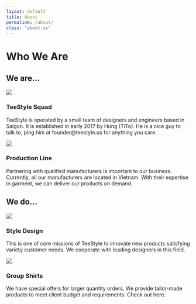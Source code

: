 ```yaml
---
layout: default
title: About
permalink: /about/
class: "about-us"
---
```


<div class="container-fluid banner about-banner">
	<div class="row">
		<div class="banner-content">
			<h1>Who We Are</h1>
		</div>
	</div>
</div>

<div class="pro-container">
	<div class="container-fluid pro-wrp">
		<div class="row">
			<div class="col-lg-8 col-lg-offset-2 col-xs-12">
				<h2>We are...</h2>
			</div>
			<div class="col-lg-4 col-lg-offset-2 col-md-6 col-sm-6 col-xs-12">
				<div class="border-box">
					<div class="border-box-image">
						<img src="{{ site.baseurl }}/images/products/material.jpg">
					</div>
					<div class="border-box-content">
						<h3 class="nd-color">TeeStyle Squad</h3>
						<p>
							TeeStyle is operated by a small team of designers and engineers based in Saigon. It is established in early 2017 by Hưng (TiTo). He is a nice guy to talk to, ping him at founder@teestyle.us for anything you care.
						</p>
					</div>
				</div>
			</div>
			<div class="col-lg-4 col-md-6 col-sm-6 col-xs-12">
				<div class="border-box">
					<div class="border-box-image">
						<img src="{{ site.baseurl }}/images/products/colors.jpg">
					</div>
					<div class="border-box-content">
						<h3 class="nd-color">Production Line</h3>
						<p>
							Partnering with qualified manufacturers is important to our business. Currently, all our manufacturers are located in Vietnam. With their expertise in garment, we can deliver our products on demand.
						</p>
					</div>
				</div>
			</div>
		</div>
	</div>
</div>

<div class="pro-container">
	<div class="container-fluid pro-wrp">
		<div class="row">
			<div class="col-lg-8 col-lg-offset-2 col-xs-12">
				<h2>We do...</h2>
			</div>
			<div class="col-lg-4 col-lg-offset-2 col-md-6 col-sm-6 col-xs-12">
				<div class="border-box">
					<div class="border-box-image">
						<img src="{{ site.baseurl }}/images/products/material.jpg">
					</div>
					<div class="border-box-content">
						<h3 class="nd-color">Style Design</h3>
						<p>
							This is one of core missions of TeeStyle to innovate new products satisfying variety customer needs. We cooperate with leading designers in this field.
						</p>
					</div>
				</div>
			</div>
			<div class="col-lg-4 col-md-6 col-sm-6 col-xs-12">
				<div class="border-box">
					<div class="border-box-image">
						<img src="{{ site.baseurl }}/images/products/colors.jpg">
					</div>
					<div class="border-box-content">
						<h3 class="nd-color">Group Shirts</h3>
						<p>
							We have special offers for larger quantity orders. We provide tailor-made products to meet client budget and requirements. Check out here.
						</p>
					</div>
				</div>
			</div>
		</div>
	</div>
</div>